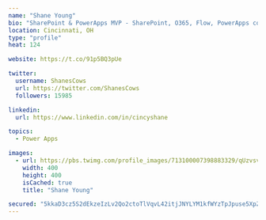 ```yaml
---
name: "Shane Young"
bio: "SharePoint & PowerApps MVP - SharePoint, O365, Flow, PowerApps consulting? @PowerApps911 | Pure Snark? You found it."
location: Cincinnati, OH
type: "profile"
heat: 124

website: https://t.co/91p5BQ3pUe

twitter:
  username: ShanesCows
  url: https://twitter.com/ShanesCows
  followers: 15985

linkedin:
  url: https://www.linkedin.com/in/cincyshane

topics:
  - Power Apps

images:
  - url: https://pbs.twimg.com/profile_images/713100007398883329/qUzvsvQ3_400x400.jpg
    width: 400
    height: 400
    isCached: true
    title: "Shane Young"

secured: "5kkaD3cz5S2dEkzeIzLv2Qo2ctoTlVqvL42itjJNYLYM1kfWYzTpJpuse5XpZGPUuRhlf0xRuL0F1GHZghX5SDg8ZYNFRfWNbuvcKI4dmKh+zDzmae00v0XEcnI4etCRv8lVzFxYUQXq8KSk54nI+BY1nOxVVcrvbGpx7Uyu2SKlzftNT7NhKaP7KRFcKXzgIsHEoEVq8gTXznYJZ8ufIRaCmHIGeaMdvjbdXiILdj84s7zihI1Un5Lyt8rFeQSmyO2g5Ui4OUHs4ij9hJrgXEABXzDRL0P88J7A4g3DDrixJqFNV4pYQUZJxekaTTTpQ0KcZRNv1A3KUPjv1gbDhRq+BbbLZgAen+h09swXrZl6XHxEUQbzMcz4TLIkrIxYpPIQZyTLlfS+8XmQlPyHS5vv+D3Oe1cl86wX8diAA38=;m1mMpsHsNlcetUtRCSooEw=="
---
```


